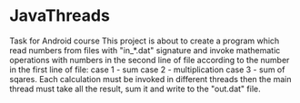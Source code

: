 # JavaThreads
Task for Android course
This project is about to create a program which read numbers from files with "in_*.dat" signature and
invoke mathematic operations with numbers in the second line of file according to the number in the first line of file:
case 1 - sum
case 2 - multiplication
case 3 - sum of sqares.
Each calculation must be invoked in different threads then the main thread must take all the result, sum it and write to the
"out.dat" file.
